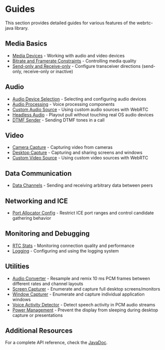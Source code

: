 # Guides <!-- {docsify-ignore-all} -->

This section provides detailed guides for various features of the webrtc-java library.

## Media Basics

- [Media Devices](guide/media_devices.md) - Working with audio and video devices
- [Bitrate and Framerate Constraints](guide/constraints.md) - Controlling media quality
- [Send-only and Receive-only](guide/send_receive_direction.md) - Configure transceiver directions (send-only, receive-only or inactive)

## Audio

- [Audio Device Selection](guide/audio_devices.md) - Selecting and configuring audio devices
- [Audio Processing](guide/audio_processing.md) - Voice processing components
- [Custom Audio Source](guide/custom_audio_source.md) - Using custom audio sources with WebRTC
- [Headless Audio](guide/headless_audio_device_module.md) - Playout pull without touching real OS audio devices
- [DTMF Sender](guide/dtmf_sender.md) - Sending DTMF tones in a call

## Video

- [Camera Capture](guide/camera_capture.md) - Capturing video from cameras
- [Desktop Capture](guide/desktop_capture.md) - Capturing and sharing screens and windows
- [Custom Video Source](guide/custom_video_source.md) - Using custom video sources with WebRTC

## Data Communication

- [Data Channels](guide/data_channels.md) - Sending and receiving arbitrary data between peers

## Networking and ICE

- [Port Allocator Config](guide/port_allocator_config.md) - Restrict ICE port ranges and control candidate gathering behavior

## Monitoring and Debugging

- [RTC Stats](guide/rtc_stats.md) - Monitoring connection quality and performance
- [Logging](guide/logging.md) - Configuring and using the logging system

## Utilities

- [Audio Converter](guide/audio_converter.md) - Resample and remix 10 ms PCM frames between different rates and channel layouts
- [Screen Capturer](guide/screen_capturer.md) - Enumerate and capture full desktop screens/monitors
- [Window Capturer](guide/window_capturer.md) - Enumerate and capture individual application windows
- [Voice Activity Detector](guide/voice_activity_detector.md) - Detect speech activity in PCM audio streams
- [Power Management](guide/power_management.md) - Prevent the display from sleeping during desktop capture or presentations

## Additional Resources

For a complete API reference, check the [JavaDoc](https://javadoc.io/doc/dev.onvoid.webrtc/webrtc-java/latest/index.html).